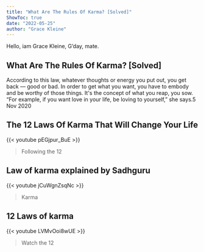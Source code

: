 ```yaml
---
title: "What Are The Rules Of Karma? [Solved]"
ShowToc: true 
date: "2022-05-25"
author: "Grace Kleine" 
---
```


Hello, iam Grace Kleine, G’day, mate.
## What Are The Rules Of Karma? [Solved]
According to this law, whatever thoughts or energy you put out, you get back — good or bad. In order to get what you want, you have to embody and be worthy of those things. It's the concept of what you reap, you sow. “For example, if you want love in your life, be loving to yourself,” she says.5 Nov 2020

## The 12 Laws Of Karma That Will Change Your Life
{{< youtube pEGjpur_BuE >}}
>Following the 12 

## Law of karma explained by Sadhguru
{{< youtube jCuWgnZsqNc >}}
>Karma

## 12 Laws of karma
{{< youtube LVMvOoi8wUE >}}
>Watch the 12 

